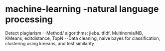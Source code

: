 # machine-learning -natural language processing

Detect plagiarism
--Method/ algorithms: jieba. tfidf, MultinomialNB, KMeans, editdistance, TopN
--Data cleaning, naive bayes for classification, clustering using kmeans, and test similarity
